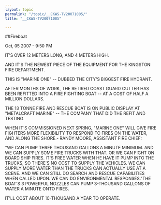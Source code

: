 ```yaml
---
layout: topic
permalink: "/topic/__CKWS-TV20071005/"
title: "__CKWS-TV20071005"

---
```


##Fireboat

Oct, 05 2007 - 9:50 PM

IT'S OVER 12 METERS LONG, AND 4 METERS HIGH.

AND IT'S THE NEWEST PIECE OF THE EQUIPMENT FOR THE KINGSTON FIRE DEPARTMENT.

THIS IS "MARINE ONE" -- DUBBED THE CITY'S BIGGEST FIRE HYDRANT.

AFTER MONTHS OF WORK, THE RETIRED COAST GUARD CUTTER HAS BEEN REFITTED INTO A FIRE FIGHTING BOAT -- AT A COST OF HALF A MILLION DOLLARS.

THE 13 TONNE FIRE AND RESCUE BOAT IS ON PUBLIC DISPLAY AT "METALCRAFT MARINE" -- THE COMPANY THAT DID THE REFIT AND TESTING.

WHEN IT'S COMMISSIONED NEXT SPRING, "MARINE ONE" WILL GIVE FIRE FIGHTERS MORE FLEXIBILITY TO RESPOND TO FIRES ON THE WATER, AND ALONG THE SHORE.- RANDY MOORE, ASSISTANT FIRE CHIEF:

"WE CAN PUMP THREE THOUSAND GALLONS A MINUTE MINIMUM. AND WE CAN SUPPLY SOME FIRE TRUCKS WITH THAT. OR WE CAN FIGHT ON BOARD SHIP FIRES. IT'S FREE WATER WHEN HE HAVE IT PUMP INTO THE TRUCKS, SO THERE'S NO COST TO SUPPLY THE VEHICLES. WE CAN SUPPLY MORE WATER THAN THE TRUCKS CAN ACTUALLY USE AT A SCENE. AND WE CAN STILL DO SEARCH AND RESCUE CAPABILITIES WHEN CALLED UPON. WE CAN DO ENVIRONMENTAL RESPONSES."THE BOAT'S 3 POWERFUL NOZZLES CAN PUMP 3-THOUSAND GALLONS OF WATER A MINUTE ONTO FIRES.

IT'LL COST ABOUT 10-THOUSAND A YEAR TO OPERATE.
